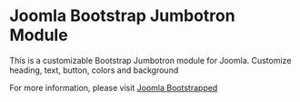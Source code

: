 <h1>Joomla Bootstrap Jumbotron Module</h1>
<p>This is a customizable Bootstrap Jumbotron module for Joomla. Customize heading, text, button, colors and background</p>
<p>For more information, please visit <a href="http://www.joomlabootstrapped.com">Joomla Bootstrapped</a></p>